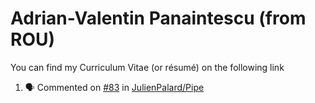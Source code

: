 # Adrian-Valentin Panaintescu (from ROU)

You can find my Curriculum Vitae (or résumé) on the following link

<!--START_SECTION:activity-->
1. 🗣 Commented on [#83](https://github.com/JulienPalard/Pipe/issues/83#issuecomment-1719673232) in [JulienPalard/Pipe](https://github.com/JulienPalard/Pipe)
<!--END_SECTION:activity-->